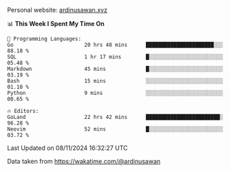 Personal website: [ardinusawan.xyz](https://ardinusawan.xyz)

<!--START_SECTION:waka-->
📊 **This Week I Spent My Time On** 

```text
💬 Programming Languages: 
Go                       20 hrs 48 mins      ██████████████████████░░░   88.18 % 
SQL                      1 hr 17 mins        █░░░░░░░░░░░░░░░░░░░░░░░░   05.48 % 
Markdown                 45 mins             █░░░░░░░░░░░░░░░░░░░░░░░░   03.19 % 
Bash                     15 mins             ░░░░░░░░░░░░░░░░░░░░░░░░░   01.10 % 
Python                   9 mins              ░░░░░░░░░░░░░░░░░░░░░░░░░   00.65 % 

🔥 Editors: 
GoLand                   22 hrs 42 mins      ████████████████████████░   96.28 % 
Neovim                   52 mins             █░░░░░░░░░░░░░░░░░░░░░░░░   03.72 % 
```


 Last Updated on 08/11/2024 16:32:27 UTC
<!--END_SECTION:waka-->
Data taken from https://wakatime.com/@ardinusawan
